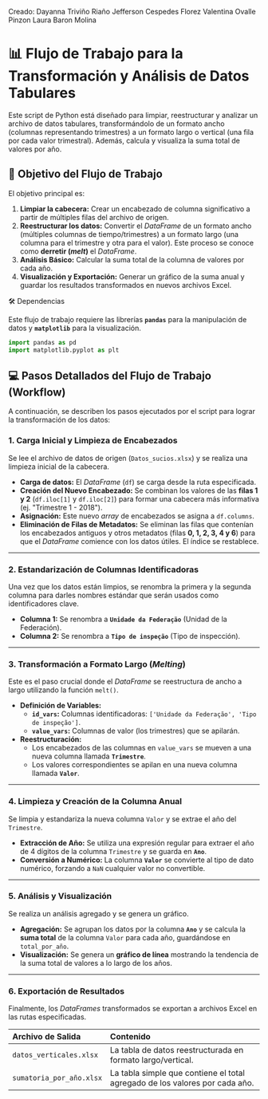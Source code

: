 Creado: 
Dayanna Triviño Riaño
Jefferson Cespedes Florez
Valentina Ovalle Pinzon
Laura Baron Molina


# 📊 Flujo de Trabajo para la Transformación y Análisis de Datos Tabulares

Este script de Python está diseñado para limpiar, reestructurar y analizar un archivo de datos tabulares, transformándolo de un formato ancho (columnas representando trimestres) a un formato largo o vertical (una fila por cada valor trimestral). Además, calcula y visualiza la suma total de valores por año.

## 🎯 Objetivo del Flujo de Trabajo

El objetivo principal es:

1.  **Limpiar la cabecera:** Crear un encabezado de columna significativo a partir de múltiples filas del archivo de origen.
2.  **Reestructurar los datos:** Convertir el *DataFrame* de un formato ancho (múltiples columnas de tiempo/trimestres) a un formato largo (una columna para el trimestre y otra para el valor). Este proceso se conoce como **derretir (*melt*)** el *DataFrame*.
3.  **Análisis Básico:** Calcular la suma total de la columna de valores por cada año.
4.  **Visualización y Exportación:** Generar un gráfico de la suma anual y guardar los resultados transformados en nuevos archivos Excel.

 🛠️ Dependencias

Este flujo de trabajo requiere las librerías **`pandas`** para la manipulación de datos y **`matplotlib`** para la visualización.

```python
import pandas as pd
import matplotlib.pyplot as plt
```


## 💻 Pasos Detallados del Flujo de Trabajo (Workflow)

A continuación, se describen los pasos ejecutados por el script para lograr la transformación de los datos:

### 1\. Carga Inicial y Limpieza de Encabezados

Se lee el archivo de datos de origen (`Datos_sucios.xlsx`) y se realiza una limpieza inicial de la cabecera.

  * **Carga de datos:** El *DataFrame* (`df`) se carga desde la ruta especificada.
  * **Creación del Nuevo Encabezado:** Se combinan los valores de las **filas 1 y 2** (`df.iloc[1]` y `df.iloc[2]`) para formar una cabecera más informativa (ej. "Trimestre 1 - 2018").
  * **Asignación:** Este nuevo *array* de encabezados se asigna a `df.columns`.
  * **Eliminación de Filas de Metadatos:** Se eliminan las filas que contenían los encabezados antiguos y otros metadatos (filas **0, 1, 2, 3, 4 y 6**) para que el *DataFrame* comience con los datos útiles. El índice se restablece.

-----

### 2\. Estandarización de Columnas Identificadoras

Una vez que los datos están limpios, se renombra la primera y la segunda columna para darles nombres estándar que serán usados como identificadores clave.

  * **Columna 1:** Se renombra a **`Unidade da Federação`** (Unidad de la Federación).
  * **Columna 2:** Se renombra a **`Tipo de inspeção`** (Tipo de inspección).

-----

### 3\. Transformación a Formato Largo (*Melting*)

Este es el paso crucial donde el *DataFrame* se reestructura de ancho a largo utilizando la función `melt()`.

  * **Definición de Variables:**
      * **`id_vars`:** Columnas identificadoras: `['Unidade da Federação', 'Tipo de inspeção']`.
      * **`value_vars`:** Columnas de valor (los trimestres) que se apilarán.
  * **Reestructuración:**
      * Los encabezados de las columnas en `value_vars` se mueven a una nueva columna llamada **`Trimestre`**.
      * Los valores correspondientes se apilan en una nueva columna llamada **`Valor`**.

-----

### 4\. Limpieza y Creación de la Columna Anual

Se limpia y estandariza la nueva columna `Valor` y se extrae el año del `Trimestre`.

  * **Extracción de Año:** Se utiliza una expresión regular para extraer el año de 4 dígitos de la columna `Trimestre` y se guarda en **`Ano`**.
  * **Conversión a Numérico:** La columna **`Valor`** se convierte al tipo de dato numérico, forzando a `NaN` cualquier valor no convertible.

-----

### 5\. Análisis y Visualización

Se realiza un análisis agregado y se genera un gráfico.

  * **Agregación:** Se agrupan los datos por la columna **`Ano`** y se calcula la **suma total** de la columna `Valor` para cada año, guardándose en `total_por_año`.
  * **Visualización:** Se genera un **gráfico de línea** mostrando la tendencia de la suma total de valores a lo largo de los años.

-----

### 6\. Exportación de Resultados

Finalmente, los *DataFrames* transformados se exportan a archivos Excel en las rutas especificadas.

| Archivo de Salida | Contenido |
| :--- | :--- |
| `datos_verticales.xlsx` | La tabla de datos reestructurada en formato largo/vertical. |
| `sumatoria_por_año.xlsx` | La tabla simple que contiene el total agregado de los valores por cada año. |
